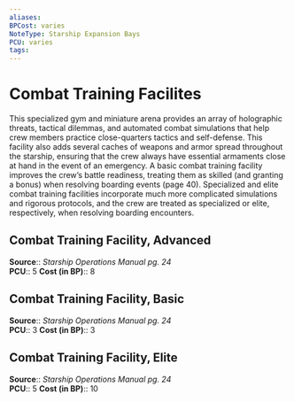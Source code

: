 ```yaml
---
aliases: 
BPCost: varies 
NoteType: Starship Expansion Bays
PCU: varies 
tags: 
---
```


# Combat Training Facilites

This specialized gym and miniature arena provides an array of holographic threats, tactical dilemmas, and automated combat simulations that help crew members practice close-quarters tactics and self-defense. This facility also adds several caches of weapons and armor spread throughout the starship, ensuring that the crew always have essential armaments close at hand in the event of an emergency. A basic combat training facility improves the crew’s battle readiness, treating them as skilled (and granting a bonus) when resolving boarding events (page 40). Specialized and elite combat training facilities incorporate much more complicated simulations and rigorous protocols, and the crew are treated as specialized or elite, respectively, when resolving boarding encounters.  

## Combat Training Facility, Advanced

**Source**:: _Starship Operations Manual pg. 24_  
**PCU**:: 5
**Cost (in BP)**:: 8

## Combat Training Facility, Basic

**Source**:: _Starship Operations Manual pg. 24_  
**PCU**:: 3
**Cost (in BP)**:: 3

## Combat Training Facility, Elite

**Source**:: _Starship Operations Manual pg. 24_  
**PCU**:: 5
**Cost (in BP)**:: 10
